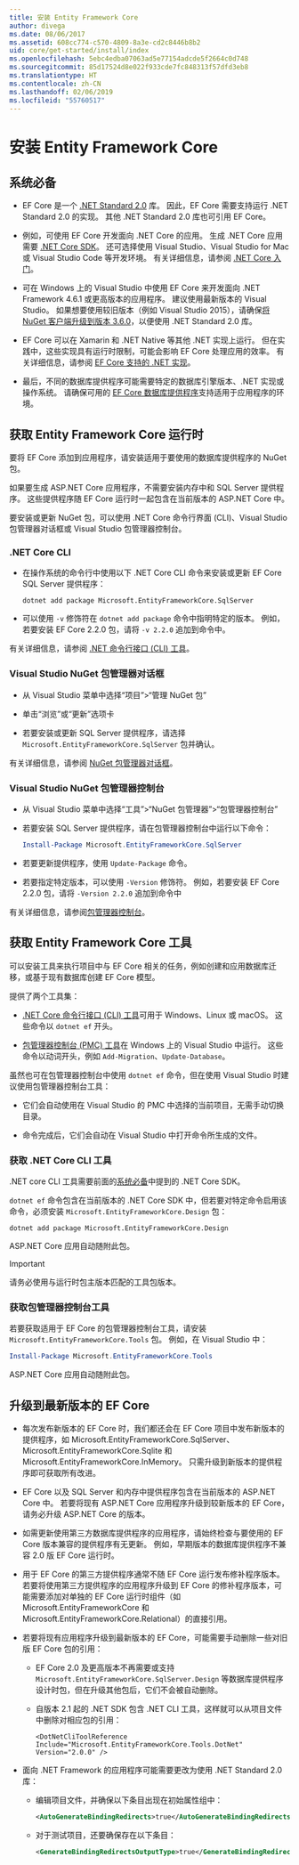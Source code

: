 ```yaml
---
title: 安装 Entity Framework Core
author: divega
ms.date: 08/06/2017
ms.assetid: 608cc774-c570-4809-8a3e-cd2c8446b8b2
uid: core/get-started/install/index
ms.openlocfilehash: 5ebc4edba07063ad5e77154adcde5f2664c0d748
ms.sourcegitcommit: 85d17524d8e022f933cde7fc848313f57dfd3eb8
ms.translationtype: HT
ms.contentlocale: zh-CN
ms.lasthandoff: 02/06/2019
ms.locfileid: "55760517"
---
```

# <a name="installing-entity-framework-core"></a>安装 Entity Framework Core

## <a name="prerequisites"></a>系统必备

* EF Core 是一个 [.NET Standard 2.0](/dotnet/standard/net-standard) 库。 因此，EF Core 需要支持运行 .NET Standard 2.0 的实现。 其他 .NET Standard 2.0 库也可引用 EF Core。 

* 例如，可使用 EF Core 开发面向 .NET Core 的应用。 生成 .NET Core 应用需要 [.NET Core SDK](https://dotnet.microsoft.com/download)。 还可选择使用 Visual Studio、Visual Studio for Mac 或 Visual Studio Code 等开发环境。 有关详细信息，请参阅 [.NET Core 入门](/dotnet/core/get-started)。

* 可在 Windows 上的 Visual Studio 中使用 EF Core 来开发面向 .NET Framework 4.6.1 或更高版本的应用程序。 建议使用最新版本的 Visual Studio。 如果想要使用较旧版本（例如 Visual Studio 2015），请确保[将 NuGet 客户端升级到版本 3.6.0](https://www.nuget.org/downloads)，以便使用 .NET Standard 2.0 库。

* EF Core 可以在 Xamarin 和 .NET Native 等其他 .NET 实现上运行。 但在实践中，这些实现具有运行时限制，可能会影响 EF Core 处理应用的效率。 有关详细信息，请参阅 [EF Core 支持的 .NET 实现](xref:core/platforms/index)。

* 最后，不同的数据库提供程序可能需要特定的数据库引擎版本、.NET 实现或操作系统。 请确保可用的 [EF Core 数据库提供程序](xref:core/providers/index)支持适用于应用程序的环境。

## <a name="get-the-entity-framework-core-runtime"></a>获取 Entity Framework Core 运行时

要将 EF Core 添加到应用程序，请安装适用于要使用的数据库提供程序的 NuGet 包。

如果要生成 ASP.NET Core 应用程序，不需要安装内存中和 SQL Server 提供程序。 这些提供程序随 EF Core 运行时一起包含在当前版本的 ASP.NET Core 中。  

要安装或更新 NuGet 包，可以使用 .NET Core 命令行界面 (CLI)、Visual Studio 包管理器对话框或 Visual Studio 包管理器控制台。

### <a name="net-core-cli"></a>.NET Core CLI

* 在操作系统的命令行中使用以下 .NET Core CLI 命令来安装或更新 EF Core SQL Server 提供程序：

  ``` Console
  dotnet add package Microsoft.EntityFrameworkCore.SqlServer
  ```

* 可以使用 `-v` 修饰符在 `dotnet add package` 命令中指明特定的版本。 例如，若要安装 EF Core 2.2.0 包，请将 `-v 2.2.0` 追加到命令中。

有关详细信息，请参阅 [.NET 命令行接口 (CLI) 工具](/dotnet/core/tools/)。

### <a name="visual-studio-nuget-package-manager-dialog"></a>Visual Studio NuGet 包管理器对话框

* 从 Visual Studio 菜单中选择“项目”>“管理 NuGet 包”

* 单击“浏览”或“更新”选项卡

* 若要安装或更新 SQL Server 提供程序，请选择 `Microsoft.EntityFrameworkCore.SqlServer` 包并确认。

有关详细信息，请参阅 [NuGet 包管理器对话框](/nuget/tools/package-manager-ui)。

### <a name="visual-studio-nuget-package-manager-console"></a>Visual Studio NuGet 包管理器控制台

* 从 Visual Studio 菜单中选择“工具”>“NuGet 包管理器”>“包管理器控制台”

* 若要安装 SQL Server 提供程序，请在包管理器控制台中运行以下命令：

  ``` PowerShell  
  Install-Package Microsoft.EntityFrameworkCore.SqlServer
  ```
* 若要更新提供程序，使用 `Update-Package` 命令。

* 若要指定特定版本，可以使用 `-Version` 修饰符。 例如，若要安装 EF Core 2.2.0 包，请将 `-Version 2.2.0` 追加到命令中

有关详细信息，请参阅[包管理器控制台](/nuget/tools/package-manager-console)。

## <a name="get-the-entity-framework-core-tools"></a>获取 Entity Framework Core 工具

可以安装工具来执行项目中与 EF Core 相关的任务，例如创建和应用数据库迁移，或基于现有数据库创建 EF Core 模型。

提供了两个工具集：

* [.NET Core 命令行接口 (CLI) 工具](xref:core/miscellaneous/cli/dotnet)可用于 Windows、Linux 或 macOS。 这些命令以 `dotnet ef` 开头。 

* [包管理器控制台 (PMC) 工具](xref:core/miscellaneous/cli/powershell)在 Windows 上的 Visual Studio 中运行。 这些命令以动词开头，例如 `Add-Migration`、`Update-Database`。

虽然也可在包管理器控制台中使用 `dotnet ef` 命令，但在使用 Visual Studio 时建议使用包管理器控制台工具：

* 它们会自动使用在 Visual Studio 的 PMC 中选择的当前项目，无需手动切换目录。  

* 命令完成后，它们会自动在 Visual Studio 中打开命令所生成的文件。

<a name="cli"></a>

### <a name="get-the-net-core-cli-tools"></a>获取 .NET Core CLI 工具

.NET core CLI 工具需要前面的[系统必备](#prerequisites)中提到的 .NET Core SDK。

`dotnet ef` 命令包含在当前版本的 .NET Core SDK 中，但若要对特定命令启用该命令，必须安装 `Microsoft.EntityFrameworkCore.Design` 包：

 ``` Console    
dotnet add package Microsoft.EntityFrameworkCore.Design 
``` 

ASP.NET Core 应用自动随附此包。

> [!IMPORTANT]      
> 请务必使用与运行时包主版本匹配的工具包版本。

### <a name="get-the-package-manager-console-tools"></a>获取包管理器控制台工具

若要获取适用于 EF Core 的包管理器控制台工具，请安装 `Microsoft.EntityFrameworkCore.Tools` 包。 例如，在 Visual Studio 中：

``` PowerShell  
Install-Package Microsoft.EntityFrameworkCore.Tools
``` 

ASP.NET Core 应用自动随附此包。

## <a name="upgrading-to-the-latest-ef-core"></a>升级到最新版本的 EF Core

* 每次发布新版本的 EF Core 时，我们都还会在 EF Core 项目中发布新版本的提供程序，如 Microsoft.EntityFrameworkCore.SqlServer、Microsoft.EntityFrameworkCore.Sqlite 和 Microsoft.EntityFrameworkCore.InMemory。 只需升级到新版本的提供程序即可获取所有改进。 

* EF Core 以及 SQL Server 和内存中提供程序包含在当前版本的 ASP.NET Core 中。 若要将现有 ASP.NET Core 应用程序升级到较新版本的 EF Core，请务必升级 ASP.NET Core 的版本。

* 如需更新使用第三方数据库提供程序的应用程序，请始终检查与要使用的 EF Core 版本兼容的提供程序有无更新。 例如，早期版本的数据库提供程序不兼容 2.0 版 EF Core 运行时。

* 用于 EF Core 的第三方提供程序通常不随 EF Core 运行发布修补程序版本。 若要将使用第三方提供程序的应用程序升级到 EF Core 的修补程序版本，可能需要添加对单独的 EF Core 运行时组件（如 Microsoft.EntityFrameworkCore 和 Microsoft.EntityFrameworkCore.Relational）的直接引用。

* 若要将现有应用程序升级到最新版本的 EF Core，可能需要手动删除一些对旧版 EF Core 包的引用：

  * EF Core 2.0 及更高版本不再需要或支持 `Microsoft.EntityFrameworkCore.SqlServer.Design` 等数据库提供程序设计时包，但在升级其他包后，它们不会被自动删除。

  * 自版本 2.1 起的 .NET SDK 包含 .NET CLI 工具，这样就可以从项目文件中删除对相应包的引用：

    ```
    <DotNetCliToolReference Include="Microsoft.EntityFrameworkCore.Tools.DotNet" Version="2.0.0" />
    ```

* 面向 .NET Framework 的应用程序可能需要更改为使用 .NET Standard 2.0 库：

  * 编辑项目文件，并确保以下条目出现在初始属性组中：

    ``` xml
    <AutoGenerateBindingRedirects>true</AutoGenerateBindingRedirects>
    ```

  * 对于测试项目，还要确保存在以下条目：

    ``` xml
    <GenerateBindingRedirectsOutputType>true</GenerateBindingRedirectsOutputType>
    ```
